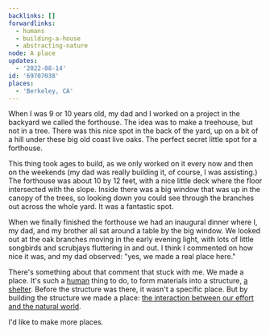 ```yaml
---
backlinks: []
forwardlinks:
  - humans
  - building-a-house
  - abstracting-nature
node: A place
updates:
  - '2022-08-14'
id: '69707038'
places:
  - 'Berkeley, CA'
---
```

When I was 9 or 10 years old, my dad and I worked on a project in the backyard we called the forthouse. The idea was to make a treehouse, but not in a tree. There was this nice spot in the back of the yard, up on a bit of a hill under these big old coast live oaks. The perfect secret little spot for a forthouse. 

This thing took ages to build, as we only worked on it every now and then on the weekends (my dad was really building it, of course, I was assisting.) The forthouse was about 10 by 12 feet, with a nice little deck where the floor intersected with the slope. Inside there was a big window that was up in the canopy of the trees, so looking down you could see through the branches out across the whole yard. It was a fantastic spot. 

When we finally finished the forthouse we had an inaugural dinner where I, my dad, and my brother all sat around a table by the big window. We looked out at the oak branches moving in the early evening light, with lots of little songbirds and scrubjays fluttering in and out. I think I commented on how nice it was, and my dad observed: "yes, we made a real place here."

There's something about that comment that stuck with me. We made a place. It's such a [human](humans.md) thing to do, to form materials into a structure, [a shelter](building-a-house.md). Before the structure was there, it wasn't a specific place. But by building the structure we made a place: [the interaction between our effort and the natural world](abstracting-nature.md).

I'd like to make more places. 

